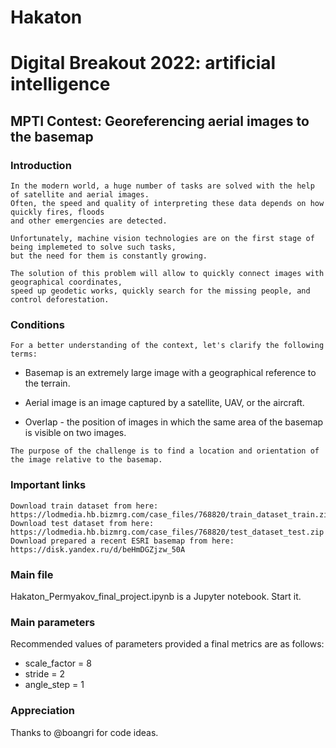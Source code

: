# Hakaton

# Digital Breakout 2022: artificial intelligence

## MPTI Contest: Georeferencing aerial images to the basemap

### Introduction
```shell
In the modern world, a huge number of tasks are solved with the help of satellite and aerial images.
Often, the speed and quality of interpreting these data depends on how quickly fires, floods
and other emergencies are detected.

Unfortunately, machine vision technologies are on the first stage of being implemeted to solve such tasks,
but the need for them is constantly growing.

The solution of this problem will allow to quickly connect images with geographical coordinates,
speed up geodetic works, quickly search for the missing people, and control deforestation.
```

### Conditions

```shell
For a better understanding of the context, let's clarify the following terms:
```

* Basemap is an extremely large image with a geographical reference to the terrain.

* Aerial image is an image captured by a satellite, UAV, or the aircraft.

* Overlap - the position of images in which the same area of the basemap is visible on two images.

```shell
The purpose of the challenge is to find a location and orientation of the image relative to the basemap.
```

### Important links

```shell
Download train dataset from here: https://lodmedia.hb.bizmrg.com/case_files/768820/train_dataset_train.zip
Download test dataset from here: https://lodmedia.hb.bizmrg.com/case_files/768820/test_dataset_test.zip
Download prepared a recent ESRI basemap from here: https://disk.yandex.ru/d/beHmDGZjzw_50A
```

### Main file
Hakaton_Permyakov_final_project.ipynb is a Jupyter notebook. Start it.

### Main parameters

Recommended values of parameters provided a final metrics are as follows:
* scale_factor = 8
* stride = 2
* angle_step = 1

### Appreciation
Thanks to @boangri for code ideas.
